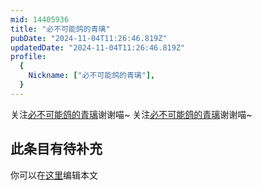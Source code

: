 ```yaml
---
mid: 14405936
title: "必不可能鸽的青璃"
pubDate: "2024-11-04T11:26:46.819Z"
updatedDate: "2024-11-04T11:26:46.819Z"
profile:
  {
    Nickname: ["必不可能鸽的青璃"],
  }
---
```


关注[必不可能鸽的青璃](https://space.bilibili.com/14405936)谢谢喵~ 关注[必不可能鸽的青璃](https://space.bilibili.com/14405936)谢谢喵~

## 此条目有待补充
你可以在[这里](https://github.com/Yuhanawa/VTuber.ICU-Content/edit/master/v/必不可能鸽的青璃/index.md)编辑本文
